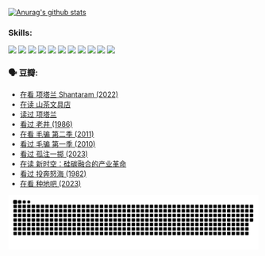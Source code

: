 
[![Anurag's github stats](https://github-readme-stats.vercel.app/api?username=w940853815)](https://github.com/anuraghazra/github-readme-stats)

### Skills:

<code><img height="32" src="https://cdn.jsdelivr.net/npm/simple-icons@v5/icons/python.svg"></code>
<code><img height="32" src="https://cdn.jsdelivr.net/npm/simple-icons@v5/icons/javascript.svg"></code>
<code><img height="32" src="https://cdn.jsdelivr.net/npm/simple-icons@v5/icons/django.svg"></code>
<code><img height="32" src="https://cdn.jsdelivr.net/npm/simple-icons@v5/icons/flask.svg"></code>
<code><img height="32" src="https://cdn.jsdelivr.net/npm/simple-icons@v5/icons/vuetify.svg"></code>
<code><img height="32" src="https://cdn.jsdelivr.net/npm/simple-icons@v5/icons/git.svg"></code>
<code><img height="32" src="https://cdn.jsdelivr.net/npm/simple-icons@v5/icons/docker.svg"></code>
<code><img height="32" src="https://cdn.jsdelivr.net/npm/simple-icons@v5/icons/postgresql.svg"></code>
<code><img height="32" src="https://cdn.jsdelivr.net/npm/simple-icons@v5/icons/elasticsearch.svg"></code>
<code><img height="32" src="https://cdn.jsdelivr.net/npm/simple-icons@v5/icons/macos.svg"></code>
<code><img height="32" src="https://cdn.jsdelivr.net/npm/simple-icons@v5/icons/linux.svg"></code>

### 🗣 豆瓣:

<!-- DOUBAN-ACTIVITIES:START -->
- [在看 项塔兰 Shantaram‎ (2022)](https://www.douban.com/people/136069238/status/4365497032/?_i=94110516)
- [在读 山茶文具店](https://www.douban.com/people/136069238/status/4364620725/?_i=94110516)
- [读过 项塔兰](https://www.douban.com/people/136069238/status/4364620288/?_i=94110516)
- [看过 老井‎ (1986)](https://www.douban.com/people/136069238/status/4362366672/?_i=94110516)
- [在看 毛骗 第二季‎ (2011)](https://www.douban.com/people/136069238/status/4355752869/?_i=94110516)
- [看过 毛骗 第一季‎ (2010)](https://www.douban.com/people/136069238/status/4355752667/?_i=94110516)
- [看过 孤注一掷‎ (2023)](https://www.douban.com/people/136069238/status/4354774568/?_i=94110516)
- [在读 新时空：硅碳融合的产业革命](https://www.douban.com/people/136069238/status/4348545149/?_i=94110516)
- [看过 投奔怒海‎ (1982)](https://www.douban.com/people/136069238/status/4336696255/?_i=94110516)
- [在看 种地吧‎ (2023)](https://www.douban.com/people/136069238/status/4331431344/?_i=94110516)
<!-- DOUBAN-ACTIVITIES:END -->


![Snake animation](https://raw.githubusercontent.com/w940853815/w940853815/output/github-contribution-grid-snake.svg)

<!--
**w940853815/w940853815** is a ✨ _special_ ✨ repository because its `README.md` (this file) appears on your GitHub profile.

Here are some ideas to get you started:

- 🔭 I’m currently working on ...
- 🌱 I’m currently learning ...
- 👯 I’m looking to collaborate on ...
- 🤔 I’m looking for help with ...
- 💬 Ask me about ...
- 📫 How to reach me: ...
- 😄 Pronouns: ...
- ⚡ Fun fact: ...
-->

